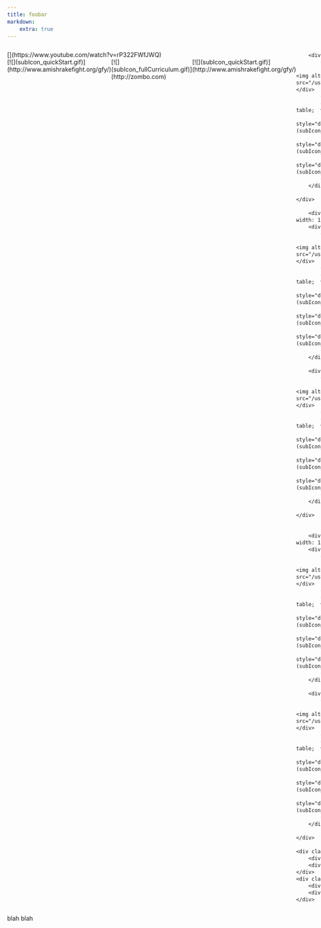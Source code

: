```yaml
---
title: foobar
markdown:
    extra: true
---
```


<div class="boxer" >
	<div class="box-row" style="display: table;  width: 100%;" >
		<div class="box"  style="display: table-cell;" >
            <div class="box-top-row"  >
                <div class="big-box-top" markdown="1" >[<img alt="" src="/user/pages/11.foobar/moduleIcon_Conclusion.gif">](https://www.youtube.com/watch?v=rP322FWfJWQ) </div>
            </div>
            <div class="box-bottom-row" style="display: table;  width: 100%;">
                <div class="small-box-bottom" style="display: table-cell;" markdown="1">[![](subIcon_quickStart.gif)](http://www.amishrakefight.org/gfy/) </div>
                <div class="small-box-bottom" style="display: table-cell;" markdown="1">[![](subIcon_fullCurriculum.gif)](http://zombo.com)</div>
                <div class="small-box-bottom" style="display: table-cell;" markdown="1">[![](subIcon_quickStart.gif)](http://www.amishrakefight.org/gfy/)</div>
            </div>
        </div>
            
        <div class="box"  style="display: table-cell;" >
            <div class="box-top-row"  >
                <div class="big-box-top" markdown="1" ><img alt="" src="/user/pages/11.foobar/moduleIcon_Conclusion.gif"> </div>
            </div>
            <div class="box-bottom-row" style="display: table;  width: 100%;">
                <div class="small-box-bottom" style="display: table-cell;" markdown="1">![](subIcon_quickStart.gif) </div>
                <div class="small-box-bottom" style="display: table-cell;" markdown="1">![](subIcon_fullCurriculum.gif)</div>
                <div class="small-box-bottom" style="display: table-cell;" markdown="1">![](subIcon_quickStart.gif)</div>
            </div>
        </div> 
        
	</div>
    
    	<div class="box-row" style="display: table;  width: 100%;" >
		<div class="box"  style="display: table-cell;" >
            <div class="box-top-row"  >
                <div class="big-box-top" markdown="1" ><img alt="" src="/user/pages/11.foobar/moduleIcon_Conclusion.gif"> </div>
            </div>
            <div class="box-bottom-row" style="display: table;  width: 100%;">
                <div class="small-box-bottom" style="display: table-cell;" markdown="1">![](subIcon_quickStart.gif) </div>
                <div class="small-box-bottom" style="display: table-cell;" markdown="1">![](subIcon_fullCurriculum.gif)</div>
                <div class="small-box-bottom" style="display: table-cell;" markdown="1">![](subIcon_quickStart.gif)</div>
            </div>
        </div>
            
        <div class="box"  style="display: table-cell;" >
            <div class="box-top-row"  >
                <div class="big-box-top" markdown="1" ><img alt="" src="/user/pages/11.foobar/moduleIcon_Conclusion.gif"> </div>
            </div>
            <div class="box-bottom-row" style="display: table;  width: 100%;">
                <div class="small-box-bottom" style="display: table-cell;" markdown="1">![](subIcon_quickStart.gif) </div>
                <div class="small-box-bottom" style="display: table-cell;" markdown="1">![](subIcon_fullCurriculum.gif)</div>
                <div class="small-box-bottom" style="display: table-cell;" markdown="1">![](subIcon_quickStart.gif)</div>
            </div>
        </div> 
        
	</div>
    
    
    	<div class="box-row" style="display: table;  width: 100%;" >
		<div class="box"  style="display: table-cell;" >
            <div class="box-top-row"  >
                <div class="big-box-top" markdown="1" ><img alt="" src="/user/pages/11.foobar/moduleIcon_Conclusion.gif"> </div>
            </div>
            <div class="box-bottom-row" style="display: table;  width: 100%;">
                <div class="small-box-bottom" style="display: table-cell;" markdown="1">![](subIcon_quickStart.gif) </div>
                <div class="small-box-bottom" style="display: table-cell;" markdown="1">![](subIcon_fullCurriculum.gif)</div>
                <div class="small-box-bottom" style="display: table-cell;" markdown="1">![](subIcon_quickStart.gif)</div>
            </div>
        </div>
            
        <div class="box"  style="display: table-cell;" >
            <div class="box-top-row"  >
                <div class="big-box-top" markdown="1" ><img alt="" src="/user/pages/11.foobar/moduleIcon_Conclusion.gif"> </div>
            </div>
            <div class="box-bottom-row" style="display: table;  width: 100%;">
                <div class="small-box-bottom" style="display: table-cell;" markdown="1">![](subIcon_quickStart.gif) </div>
                <div class="small-box-bottom" style="display: table-cell;" markdown="1">![](subIcon_fullCurriculum.gif)</div>
                <div class="small-box-bottom" style="display: table-cell;" markdown="1">![](subIcon_quickStart.gif)</div>
            </div>
        </div> 
        
	</div>
    
	<div class="box-row">
		<div class="box"></div>
		<div class="box"></div>
	</div>
	<div class="box-row">
		<div class="box"></div>
		<div class="box"></div>
	</div>
</div>


blah blah
